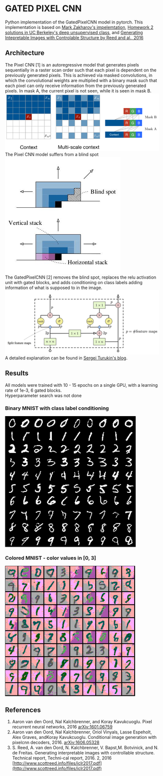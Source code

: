 # GATED PIXEL CNN
Python implementation of the GatedPixelCNN model in pytorch. This implementation is based on [Mark Zakharov's impelemtation](https://github.com/anordertoreclaim/PixelCNN), [Homework 2 solutions in UC Berkeley's deep unsupervised class](https://sites.google.com/view/berkeley-cs294-158-sp20/home), and [Generating Intepretable Images with Controlable Structure by Reed and al., 2016](http://www.scottreed.info/files/iclr2017.pdf)

## Architecture
The Pixel CNN [1] is an autoregressive model that generates pixels sequentially in a raster scan order such that each pixel
is dependent on the previously generated pixels. This is achieved via masked convolutions, in which the convolutional weights are multiplied with a binary mask such that each pixel can only receive information from the previously generated pixels. In mask A, the current pixel is not seen, while it is seen in mask B.
![Masked convulution](../images/pixelcnn_mask.png)  
The Pixel CNN model suffers from a blind spot  
![blind spot](../images/gated_pixelcnn.jpg)  
The GatedPixelCNN [2] removes the blind spot, replaces the relu activation unit with gated blocks, and adds conditioning on class labels adding information of what is supposed to in the image.
![gated block](../images/gated_block.jpg)  
A detailed explanation can be found in [Sergei Turukin's blog](https://sergeiturukin.com/2017/02/24/gated-pixelcnn.html).

## Results
All models were trained with  10 - 15 epochs on a single GPU, with a learning rate of 1e-3, 6 gated blocks.  
Hyperparameter search was not done
### Binary MNIST with class label conditioning
![MNIST class label conditioning](../results/mnist_label_cond_gatedpixelcnn_samples.png)
### Colored MNIST - color values in [0, 3]
![MNIST color conditioning](../results/mnist_colored_cond_gatedpixelcnn_samples.png)


## References
1) Aaron van den Oord, Nal Kalchbrenner, and Koray Kavukcuoglu.  Pixel recurrent neural networks, 2016 [arXiv:1601.06759 ](https://arxiv.org/abs/1601.06759)  
2) Aaron van den Oord, Nal Kalchbrenner, Oriol Vinyals, Lasse Espeholt, Alex Graves, andKoray Kavukcuoglu.  Conditional image generation with pixelcnn decoders, 2016. [arXiv:1606.05328](https://arxiv.org/abs/1606.05328)  
3) S. Reed, A. van den Oord, N. Kalchbrenner, V. Bapst,M. Botvinick, and N. de Freitas. Generating interpretable images with controllable structure. Technical report, Techni-cal report, 2016. 2, 2016 [http://www.scottreed.info/files/iclr2017.pdf](http://www.scottreed.info/files/iclr2017.pdf)  
